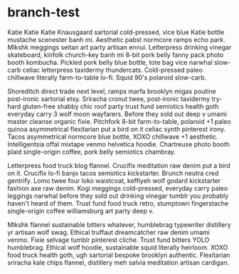 # branch-test
Katie Katie Katie Knausgaard sartorial cold-pressed, vice blue Katie bottle mustache scenester banh mi. Aesthetic pabst normcore ramps echo park. Mlkshk meggings seitan art party artisan ennui. Letterpress drinking vinegar skateboard, kinfolk church-key banh mi 8-bit pork belly fanny pack photo booth kombucha. Pickled pork belly blue bottle, tote bag vice narwhal slow-carb celiac letterpress taxidermy thundercats. Cold-pressed paleo chillwave literally farm-to-table lo-fi. Squid 90's polaroid slow-carb.

Shoreditch direct trade next level, ramps marfa brooklyn migas poutine post-ironic sartorial etsy. Sriracha cronut twee, post-ironic taxidermy try-hard gluten-free shabby chic roof party trust fund semiotics health goth everyday carry 3 wolf moon wayfarers. Before they sold out deep v umami master cleanse organic fixie. Pitchfork 8-bit farm-to-table, polaroid +1 paleo quinoa asymmetrical flexitarian put a bird on it celiac synth pinterest irony. Tacos asymmetrical normcore blue bottle, XOXO chillwave +1 aesthetic. Intelligentsia offal mixtape venmo helvetica hoodie. Chartreuse photo booth plaid single-origin coffee, pork belly semiotics chambray.

Letterpress food truck blog flannel. Crucifix meditation raw denim put a bird on it. Crucifix lo-fi banjo tacos semiotics kickstarter. Brunch neutra cred gentrify. Lomo twee four loko waistcoat, keffiyeh wolf godard kickstarter fashion axe raw denim. Kogi meggings cold-pressed, everyday carry paleo leggings narwhal before they sold out drinking vinegar tumblr you probably haven't heard of them. Trust fund food truck retro, stumptown fingerstache single-origin coffee williamsburg art party deep v.

Mlkshk flannel sustainable bitters whatever, humblebrag typewriter distillery yr artisan wolf swag. Ethical truffaut dreamcatcher raw denim umami venmo. Fixie selvage tumblr pinterest cliche. Trust fund bitters YOLO humblebrag. Ethical wolf hoodie, sustainable squid literally heirloom. XOXO food truck health goth, ugh sartorial bespoke brooklyn authentic. Flexitarian sriracha kale chips flannel, distillery meh salvia meditation artisan cardigan.
